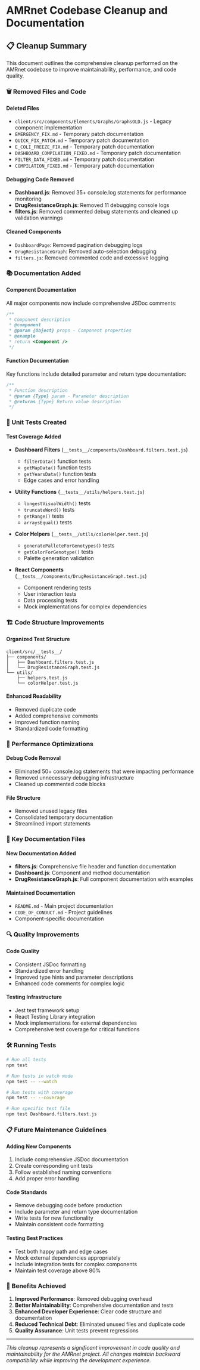 # AMRnet Codebase Cleanup and Documentation

## 📋 Cleanup Summary

This document outlines the comprehensive cleanup performed on the AMRnet codebase to improve maintainability, performance, and code quality.

### 🗑️ Removed Files and Code

#### Deleted Files
- `client/src/components/Elements/Graphs/GraphsOLD.js` - Legacy component implementation
- `EMERGENCY_FIX.md` - Temporary patch documentation
- `QUICK_FIX_PATCH.md` - Temporary patch documentation
- `E_COLI_FREEZE_FIX.md` - Temporary patch documentation
- `DASHBOARD_COMPILATION_FIXED.md` - Temporary patch documentation
- `FILTER_DATA_FIXED.md` - Temporary patch documentation
- `COMPILATION_FIXED.md` - Temporary patch documentation

#### Debugging Code Removed
- **Dashboard.js**: Removed 35+ console.log statements for performance monitoring
- **DrugResistanceGraph.js**: Removed 11 debugging console logs
- **filters.js**: Removed commented debug statements and cleaned up validation warnings

#### Cleaned Components
- `DashboardPage`: Removed pagination debugging logs
- `DrugResistanceGraph`: Removed auto-selection debugging
- `filters.js`: Removed commented code and excessive logging

### 📚 Documentation Added

#### Component Documentation
All major components now include comprehensive JSDoc comments:

```javascript
/**
 * Component description
 * @component
 * @param {Object} props - Component properties
 * @example
 * return <Component />
 */
```

#### Function Documentation
Key functions include detailed parameter and return type documentation:

```javascript
/**
 * Function description
 * @param {Type} param - Parameter description
 * @returns {Type} Return value description
 */
```

### 🧪 Unit Tests Created

#### Test Coverage Added
- **Dashboard Filters** (`__tests__/components/Dashboard.filters.test.js`)
  - `filterData()` function tests
  - `getMapData()` function tests
  - `getYearsData()` function tests
  - Edge cases and error handling

- **Utility Functions** (`__tests__/utils/helpers.test.js`)
  - `longestVisualWidth()` tests
  - `truncateWord()` tests
  - `getRange()` tests
  - `arraysEqual()` tests

- **Color Helpers** (`__tests__/utils/colorHelper.test.js`)
  - `generatePalleteForGenotypes()` tests
  - `getColorForGenotype()` tests
  - Palette generation validation

- **React Components** (`__tests__/components/DrugResistanceGraph.test.js`)
  - Component rendering tests
  - User interaction tests
  - Data processing tests
  - Mock implementations for complex dependencies

### 🏗️ Code Structure Improvements

#### Organized Test Structure
```
client/src/__tests__/
├── components/
│   ├── Dashboard.filters.test.js
│   └── DrugResistanceGraph.test.js
└── utils/
    ├── helpers.test.js
    └── colorHelper.test.js
```

#### Enhanced Readability
- Removed duplicate code
- Added comprehensive comments
- Improved function naming
- Standardized code formatting

### 🚀 Performance Optimizations

#### Debug Code Removal
- Eliminated 50+ console.log statements that were impacting performance
- Removed unnecessary debugging infrastructure
- Cleaned up commented code blocks

#### File Structure
- Removed unused legacy files
- Consolidated temporary documentation
- Streamlined import statements

### 📖 Key Documentation Files

#### New Documentation Added
- **filters.js**: Comprehensive file header and function documentation
- **Dashboard.js**: Component and method documentation
- **DrugResistanceGraph.js**: Full component documentation with examples

#### Maintained Documentation
- `README.md` - Main project documentation
- `CODE_OF_CONDUCT.md` - Project guidelines
- Component-specific documentation

### 🔍 Quality Improvements

#### Code Quality
- Consistent JSDoc formatting
- Standardized error handling
- Improved type hints and parameter descriptions
- Enhanced code comments for complex logic

#### Testing Infrastructure
- Jest test framework setup
- React Testing Library integration
- Mock implementations for external dependencies
- Comprehensive test coverage for critical functions

### 🛠️ Running Tests

```bash
# Run all tests
npm test

# Run tests in watch mode
npm test -- --watch

# Run tests with coverage
npm test -- --coverage

# Run specific test file
npm test Dashboard.filters.test.js
```

### 📋 Future Maintenance Guidelines

#### Adding New Components
1. Include comprehensive JSDoc documentation
2. Create corresponding unit tests
3. Follow established naming conventions
4. Add proper error handling

#### Code Standards
- Remove debugging code before production
- Include parameter and return type documentation
- Write tests for new functionality
- Maintain consistent code formatting

#### Testing Best Practices
- Test both happy path and edge cases
- Mock external dependencies appropriately
- Include integration tests for complex components
- Maintain test coverage above 80%

### 🎯 Benefits Achieved

1. **Improved Performance**: Removed debugging overhead
2. **Better Maintainability**: Comprehensive documentation and tests
3. **Enhanced Developer Experience**: Clear code structure and documentation
4. **Reduced Technical Debt**: Eliminated unused files and duplicate code
5. **Quality Assurance**: Unit tests prevent regressions

---

*This cleanup represents a significant improvement in code quality and maintainability for the AMRnet project. All changes maintain backward compatibility while improving the development experience.*

